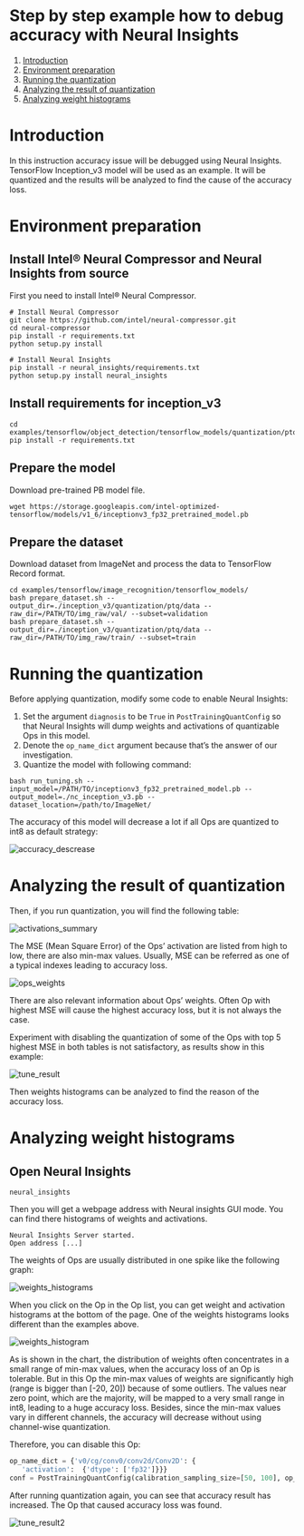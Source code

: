 # Step by step example how to debug accuracy with Neural Insights
1. [Introduction](#introduction)
2. [Environment preparation](#environment-preparation)
3. [Running the quantization](#running-the-quantization)
4. [Analyzing the result of quantization](#-analyzing-the-result-of-quantization)
5. [Analyzing weight histograms](#-analyzing-weight-histograms)

# Introduction
In this instruction accuracy issue will be debugged using Neural Insights. TensorFlow Inception_v3 model will be used as an example. It will be quantized and the results will be analyzed to find the cause of the accuracy loss.

# Environment preparation
## Install Intel® Neural Compressor and Neural Insights from source
First you need to install Intel® Neural Compressor.
```shell
# Install Neural Compressor
git clone https://github.com/intel/neural-compressor.git
cd neural-compressor 
pip install -r requirements.txt 
python setup.py install

# Install Neural Insights
pip install -r neural_insights/requirements.txt
python setup.py install neural_insights
```

## Install requirements for inception_v3
```shell
cd examples/tensorflow/object_detection/tensorflow_models/quantization/ptq
pip install -r requirements.txt
```

## Prepare the model
Download pre-trained PB model file.
```shell
wget https://storage.googleapis.com/intel-optimized-tensorflow/models/v1_6/inceptionv3_fp32_pretrained_model.pb
```

## Prepare the dataset
Download dataset from ImageNet and process the data to TensorFlow Record format.
```shell
cd examples/tensorflow/image_recognition/tensorflow_models/
bash prepare_dataset.sh --output_dir=./inception_v3/quantization/ptq/data --raw_dir=/PATH/TO/img_raw/val/ --subset=validation
bash prepare_dataset.sh --output_dir=./inception_v3/quantization/ptq/data --raw_dir=/PATH/TO/img_raw/train/ --subset=train
```

# Running the quantization
Before applying quantization, modify some code to enable Neural Insights:
1. Set the argument `diagnosis` to be `True` in `PostTrainingQuantConfig` so that Neural Insights will dump weights and activations of quantizable Ops in this model.
2. Denote the `op_name_dict` argument because that’s the answer of our investigation.
3. Quantize the model with following command:
```shell
bash run_tuning.sh --input_model=/PATH/TO/inceptionv3_fp32_pretrained_model.pb --output_model=./nc_inception_v3.pb --dataset_location=/path/to/ImageNet/
```

The accuracy of this model will decrease a lot if all Ops are quantized to int8 as default strategy:

![accuracy_descrease](./imgs/accuracy_descrease.png)

# Analyzing the result of quantization
Then, if you run quantization, you will find the following table:

![activations_summary](./imgs/activations_summary.png)

The MSE (Mean Square Error) of the Ops’ activation are listed from high to low, there are also min-max values.
Usually, MSE can be referred as one of a typical indexes leading to accuracy loss.

![ops_weights](./imgs/ops_weights.png)

There are also relevant information about Ops’ weights.
Often Op with highest MSE will cause the highest accuracy loss, but it is not always the case.

Experiment with disabling the quantization of some of the Ops with top 5 highest MSE in both tables is not satisfactory, as results show in this example:

![tune_result](./imgs/tune_result.png)

Then weights histograms can be analyzed to find the reason of the accuracy loss.

# Analyzing weight histograms
## Open Neural Insights
```shell
neural_insights
```

Then you will get a webpage address with Neural insights GUI mode. You can find there histograms of weights and activations.
```
Neural Insights Server started.
Open address [...]
```

The weights of Ops are usually distributed in one spike like the following graph:

![weights_histograms](./imgs/weights_histograms.png)

When you click on the Op in the Op list, you can get weight and activation histograms at the bottom of the page.
One of the weights histograms looks different than the examples above.

![weights_histogram](./imgs/weights_histogram.png)

As is shown in the chart, the distribution of weights often concentrates in a small range of min-max values, when the accuracy loss of an Op is tolerable. But in this Op the min-max values of weights are significantly high (range is bigger than [-20, 20]) because of some outliers. The values near zero point, which are the majority, will be mapped to a very small range in int8, leading to a huge accuracy loss. Besides, since the min-max values vary in different channels, the accuracy will decrease without using channel-wise quantization.

Therefore, you can disable this Op:
```python
op_name_dict = {'v0/cg/conv0/conv2d/Conv2D': {
   'activation':  {'dtype': ['fp32']}}}
conf = PostTrainingQuantConfig(calibration_sampling_size=[50, 100], op_name_dict=op_name_dict)
```

After running quantization again, you can see that accuracy result has increased. The Op that caused accuracy loss was found.

![tune_result2](./imgs/tune_result2.png)
